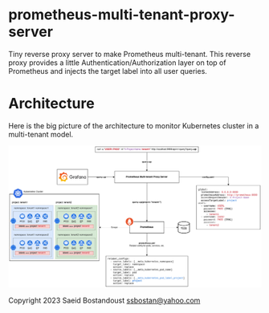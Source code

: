 # prometheus-multi-tenant-proxy-server

Tiny reverse proxy server to make Prometheus multi-tenant. This reverse proxy provides a little Authentication/Authorization layer on top of Prometheus and injects the target label into all user queries.

# Architecture

Here is the big picture of the architecture to monitor Kubernetes cluster in a multi-tenant model.

![prometheus-multi-tenant-proxy-server](diagram.png)

Copyright 2023 Saeid Bostandoust <ssbostan@yahoo.com>
